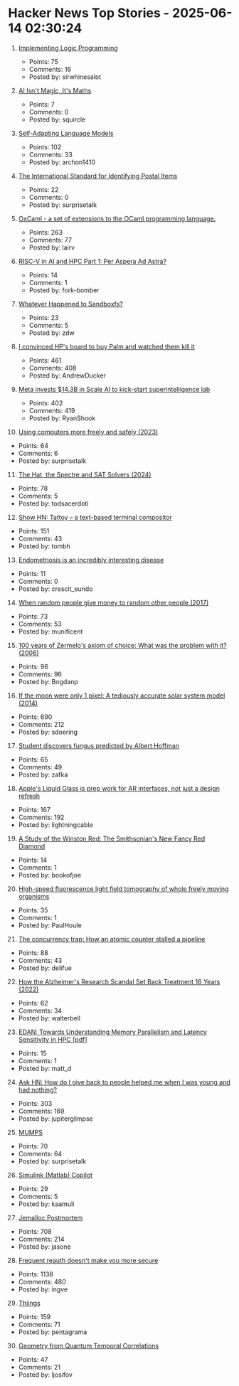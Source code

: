 # Hacker News Top Stories - 2025-06-14 02:30:24

1. [Implementing Logic Programming](https://btmc.substack.com/p/implementing-logic-programming)
   - Points: 75
   - Comments: 16
   - Posted by: sirwhinesalot

2. [AI Isn't Magic, It's Maths](https://zerofluff.substack.com/p/ai-isnt-magic-its-maths)
   - Points: 7
   - Comments: 0
   - Posted by: squircle

3. [Self-Adapting Language Models](https://arxiv.org/abs/2506.10943)
   - Points: 102
   - Comments: 33
   - Posted by: archon1410

4. [The International Standard for Identifying Postal Items](https://www.akpain.net/blog/s10-upu/)
   - Points: 22
   - Comments: 0
   - Posted by: surprisetalk

5. [OxCaml - a set of extensions to the OCaml programming language.](https://oxcaml.org/)
   - Points: 263
   - Comments: 77
   - Posted by: lairv

6. [RISC-V in AI and HPC Part 1: Per Aspera Ad Astra?](https://www.eetimes.com/risc-v-in-ai-and-hpc-part-1-per-aspera-ad-astra/)
   - Points: 14
   - Comments: 1
   - Posted by: fork-bomber

7. [Whatever Happened to Sandboxfs?](https://blogsystem5.substack.com/p/whatever-happened-to-sandboxfs)
   - Points: 23
   - Comments: 5
   - Posted by: zdw

8. [I convinced HP's board to buy Palm and watched them kill it](https://philmckinney.substack.com/p/i-convinced-hps-board-to-buy-palm)
   - Points: 461
   - Comments: 408
   - Posted by: AndrewDucker

9. [Meta invests $14.3B in Scale AI to kick-start superintelligence lab](https://www.nytimes.com/2025/06/12/technology/meta-scale-ai.html)
   - Points: 402
   - Comments: 419
   - Posted by: RyanShook

10. [Using computers more freely and safely (2023)](https://akkartik.name/freewheeling/)
   - Points: 64
   - Comments: 6
   - Posted by: surprisetalk

11. [The Hat, the Spectre and SAT Solvers (2024)](https://www.nhatcher.com/post/on-hats-and-sats/)
   - Points: 78
   - Comments: 5
   - Posted by: todsacerdoti

12. [Show HN: Tattoy – a text-based terminal compositor](https://tattoy.sh)
   - Points: 151
   - Comments: 43
   - Posted by: tombh

13. [Endometriosis is an incredibly interesting disease](https://www.owlposting.com/p/endometriosis-is-an-incredibly-interesting)
   - Points: 11
   - Comments: 0
   - Posted by: crescit_eundo

14. [When random people give money to random other people (2017)](https://quomodocumque.wordpress.com/2017/06/27/when-random-people-give-money-to-random-other-people/)
   - Points: 73
   - Comments: 53
   - Posted by: munificent

15. [100 years of Zermelo's axiom of choice: What was the problem with it? (2006)](https://research.mietek.io/mi.MartinLof2006.html)
   - Points: 96
   - Comments: 96
   - Posted by: Bogdanp

16. [If the moon were only 1 pixel: A tediously accurate solar system model (2014)](https://joshworth.com/dev/pixelspace/pixelspace_solarsystem.html)
   - Points: 690
   - Comments: 212
   - Posted by: sdoering

17. [Student discovers fungus predicted by Albert Hoffman](https://wvutoday.wvu.edu/stories/2025/06/02/wvu-student-makes-long-awaited-discovery-of-mystery-fungus-sought-by-lsd-s-inventor)
   - Points: 65
   - Comments: 49
   - Posted by: zafka

18. [Apple's Liquid Glass is prep work for AR interfaces, not just a design refresh](https://omc345.substack.com/p/from-skeuomorphic-to-liquid-glass)
   - Points: 167
   - Comments: 192
   - Posted by: lightningcable

19. [A Study of the Winston Red: The Smithsonian's New Fancy Red Diamond](https://www.gia.edu/gems-gemology/spring-2025-winston-red-diamond)
   - Points: 14
   - Comments: 1
   - Posted by: bookofjoe

20. [High-speed fluorescence light field tomography of whole freely moving organisms](https://opg.optica.org/optica/fulltext.cfm?uri=optica-12-5-674&id=570897)
   - Points: 35
   - Comments: 1
   - Posted by: PaulHoule

21. [The concurrency trap: How an atomic counter stalled a pipeline](https://www.conviva.com/platform/the-concurrency-trap-how-an-atomic-counter-stalled-a-pipeline/)
   - Points: 88
   - Comments: 43
   - Posted by: delifue

22. [How the Alzheimer's Research Scandal Set Back Treatment 16 Years (2022)](https://www.discovermagazine.com/the-sciences/false-alzheimers-study-could-set-research-back-16-years)
   - Points: 62
   - Comments: 34
   - Posted by: walterbell

23. [EDAN: Towards Understanding Memory Parallelism and Latency Sensitivity in HPC [pdf]](https://spcl.inf.ethz.ch/Publications/.pdf/shen-ics-2025-edan.pdf)
   - Points: 15
   - Comments: 1
   - Posted by: matt_d

24. [Ask HN: How do I give back to people helped me when I was young and had nothing?](undefined)
   - Points: 303
   - Comments: 169
   - Posted by: jupiterglimpse

25. [MUMPS](https://en.wikipedia.org/wiki/MUMPS)
   - Points: 70
   - Comments: 64
   - Posted by: surprisetalk

26. [Simulink (Matlab) Copilot](https://github.com/Kaamuli/Bloxi)
   - Points: 29
   - Comments: 5
   - Posted by: kaamuli

27. [Jemalloc Postmortem](https://jasone.github.io/2025/06/12/jemalloc-postmortem/)
   - Points: 708
   - Comments: 214
   - Posted by: jasone

28. [Frequent reauth doesn't make you more secure](https://tailscale.com/blog/frequent-reath-security)
   - Points: 1138
   - Comments: 480
   - Posted by: ingve

29. [Thiings](https://www.thiings.co/things)
   - Points: 159
   - Comments: 71
   - Posted by: pentagrama

30. [Geometry from Quantum Temporal Correlations](https://arxiv.org/abs/2502.13293)
   - Points: 47
   - Comments: 21
   - Posted by: ljosifov

